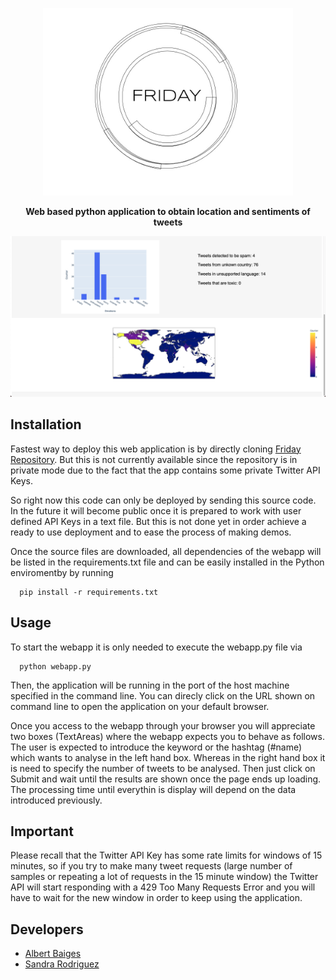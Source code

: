 <p align="center">
  <img width="400" src="readmeImage/fridayLogo.jpg">
</p>
<p align="center">
  <b>Web based python application to obtain location and sentiments of tweets </b>
</p>

![App Demo](readmeImage/resultsDemo.png)

## Installation
Fastest way to deploy this web application is by directly cloning [Friday Repository](https://github.com/albertbaiges/friday).
But this is not currently available since the repository is in private mode due to the fact that the app contains some private Twitter API Keys.

So right now this code can only be deployed by sending this source code. In the future it will become public once it is prepared to work with user defined API Keys in a text file. But this is not done yet in order achieve a ready to use deployment and to ease the process of making demos.

Once the source files are downloaded, all dependencies of the webapp will be listed in the requirements.txt file and can be easily installed in the Python enviromentby by running 

``` lang-zsh
  pip install -r requirements.txt
```

## Usage
To start the webapp it is only needed to execute the webapp.py file via

``` lang-zsh
  python webapp.py
```

Then, the application will be running in the port of the host machine specified in the command line. You can direcly click on the URL shown on command line to open the application on your default browser.

Once you access to the webapp through your browser you will appreciate two boxes (TextAreas) where the webapp expects you to behave as follows.
The user is expected to introduce the keyword or the hashtag (#name) which wants to analyse in the left hand box. Whereas in the right hand box it is need to  specify the number of tweets to be analysed. Then just click on Submit and wait until the results are shown once the page ends up loading.
The processing time until everythin is display will depend on the data introduced previously.

## Important

Please recall that the Twitter API Key has some rate limits for windows of 15 minutes, so if you try to make many tweet requests (large number of samples or repeating a lot of requests in the 15 minute window) the Twitter API will start responding with a 429 Too Many Requests Error and you will have to wait for the new window in order to keep using the application.

## Developers
* [Albert Baiges](https://github.com/albertbaiges)  
* [Sandra Rodriguez](https://github.com/SandraRoDiaz)
